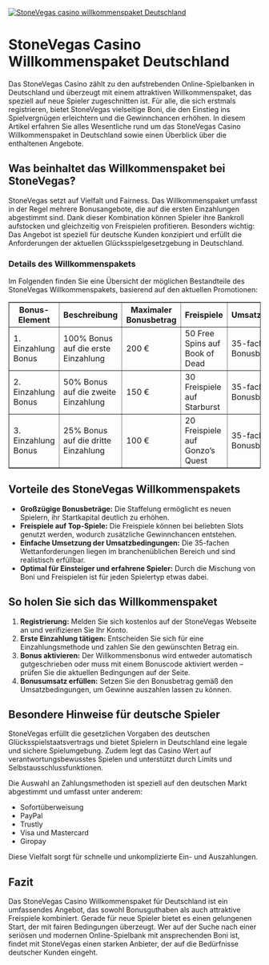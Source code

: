 [![StoneVegas casino willkommenspaket Deutschland](https://123-caf.pages.dev/gitsignup.png)](https://vrmoo.ru/Bt82HjjY)

<h1>StoneVegas Casino Willkommenspaket Deutschland</h1>  <p>Das StoneVegas Casino zählt zu den aufstrebenden Online-Spielbanken in Deutschland und überzeugt mit einem attraktiven Willkommenspaket, das speziell auf neue Spieler zugeschnitten ist. Für alle, die sich erstmals registrieren, bietet StoneVegas vielseitige Boni, die den Einstieg ins Spielvergnügen erleichtern und die Gewinnchancen erhöhen. In diesem Artikel erfahren Sie alles Wesentliche rund um das StoneVegas Casino Willkommenspaket in Deutschland sowie einen Überblick über die enthaltenen Angebote.</p>  <h2>Was beinhaltet das Willkommenspaket bei StoneVegas?</h2>  <p>StoneVegas setzt auf Vielfalt und Fairness. Das Willkommenspaket umfasst in der Regel mehrere Bonusangebote, die auf die ersten Einzahlungen abgestimmt sind. Dank dieser Kombination können Spieler ihre Bankroll aufstocken und gleichzeitig von Freispielen profitieren. Besonders wichtig: Das Angebot ist speziell für deutsche Kunden konzipiert und erfüllt die Anforderungen der aktuellen Glücksspielgesetzgebung in Deutschland.</p>  <h3>Details des Willkommenspakets</h3>  <p>Im Folgenden finden Sie eine Übersicht der möglichen Bestandteile des StoneVegas Willkommenspakets, basierend auf den aktuellen Promotionen:</p>  <table border="1" cellpadding="8" cellspacing="0">   <thead>     <tr>       <th>Bonus-Element</th>       <th>Beschreibung</th>       <th>Maximaler Bonusbetrag</th>       <th>Freispiele</th>       <th>Umsatzbedingungen</th>     </tr>   </thead>   <tbody>     <tr>       <td>1. Einzahlung Bonus</td>       <td>100% Bonus auf die erste Einzahlung</td>       <td>200 €</td>       <td>50 Free Spins auf Book of Dead</td>       <td>35-fach Bonusbetrag</td>     </tr>     <tr>       <td>2. Einzahlung Bonus</td>       <td>50% Bonus auf die zweite Einzahlung</td>       <td>150 €</td>       <td>30 Freispiele auf Starburst</td>       <td>35-fach Bonusbetrag</td>     </tr>     <tr>       <td>3. Einzahlung Bonus</td>       <td>25% Bonus auf die dritte Einzahlung</td>       <td>100 €</td>       <td>20 Freispiele auf Gonzo’s Quest</td>       <td>35-fach Bonusbetrag</td>     </tr>   </tbody> </table>  <h2>Vorteile des StoneVegas Willkommenspakets</h2>  <ul>   <li><strong>Großzügige Bonusbeträge:</strong> Die Staffelung ermöglicht es neuen Spielern, ihr Startkapital deutlich zu erhöhen.</li>   <li><strong>Freispiele auf Top-Spiele:</strong> Die Freispiele können bei beliebten Slots genutzt werden, wodurch zusätzliche Gewinnchancen entstehen.</li>   <li><strong>Einfache Umsetzung der Umsatzbedingungen:</strong> Die 35-fachen Wettanforderungen liegen im branchenüblichen Bereich und sind realistisch erfüllbar.</li>   <li><strong>Optimal für Einsteiger und erfahrene Spieler:</strong> Durch die Mischung von Boni und Freispielen ist für jeden Spielertyp etwas dabei.</li> </ul>  <h2>So holen Sie sich das Willkommenspaket</h2>  <ol>   <li><strong>Registrierung:</strong> Melden Sie sich kostenlos auf der StoneVegas Webseite an und verifizieren Sie Ihr Konto.</li>   <li><strong>Erste Einzahlung tätigen:</strong> Entscheiden Sie sich für eine Einzahlungsmethode und zahlen Sie den gewünschten Betrag ein.</li>   <li><strong>Bonus aktivieren:</strong> Der Willkommensbonus wird entweder automatisch gutgeschrieben oder muss mit einem Bonuscode aktiviert werden – prüfen Sie die aktuellen Bedingungen auf der Seite.</li>   <li><strong>Bonusumsatz erfüllen:</strong> Setzen Sie den Bonusbetrag gemäß den Umsatzbedingungen, um Gewinne auszahlen lassen zu können.</li> </ol>  <h2>Besondere Hinweise für deutsche Spieler</h2>  <p>StoneVegas erfüllt die gesetzlichen Vorgaben des deutschen Glücksspielstaatsvertrags und bietet Spielern in Deutschland eine legale und sichere Spielumgebung. Zudem legt das Casino Wert auf verantwortungsbewusstes Spielen und unterstützt durch Limits und Selbstausschlussfunktionen.</p>  <p>Die Auswahl an Zahlungsmethoden ist speziell auf den deutschen Markt abgestimmt und umfasst unter anderem:</p>  <ul>   <li>Sofortüberweisung</li>   <li>PayPal</li>   <li>Trustly</li>   <li>Visa und Mastercard</li>   <li>Giropay</li> </ul>  <p>Diese Vielfalt sorgt für schnelle und unkomplizierte Ein- und Auszahlungen.</p>  <h2>Fazit</h2>  <p>Das StoneVegas Casino Willkommenspaket für Deutschland ist ein umfassendes Angebot, das sowohl Bonusguthaben als auch attraktive Freispiele kombiniert. Gerade für neue Spieler bietet es einen gelungenen Start, der mit fairen Bedingungen überzeugt. Wer auf der Suche nach einer seriösen und modernen Online-Spielbank mit ansprechenden Boni ist, findet mit StoneVegas einen starken Anbieter, der auf die Bedürfnisse deutscher Kunden eingeht.</p>